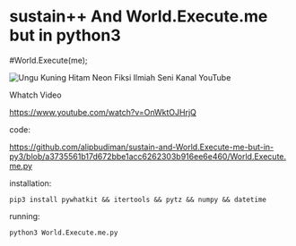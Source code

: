 # sustain++ And World.Execute.me but in python3


#World.Execute(me);

![Ungu Kuning Hitam Neon Fiksi Ilmiah Seni Kanal YouTube](https://user-images.githubusercontent.com/82330418/137039756-2f5477ce-a791-48cf-a1f2-660896702f39.png)

Whatch Video

https://www.youtube.com/watch?v=OnWktOJHrjQ

code:

https://github.com/alipbudiman/sustain-and-World.Execute-me-but-in-py3/blob/a3735561b17d672bbe1acc6262303b916ee6e460/World.Execute.me.py

installation:
    
    pip3 install pywhatkit && itertools && pytz && numpy && datetime

running:
    
    python3 World.Execute.me.py

